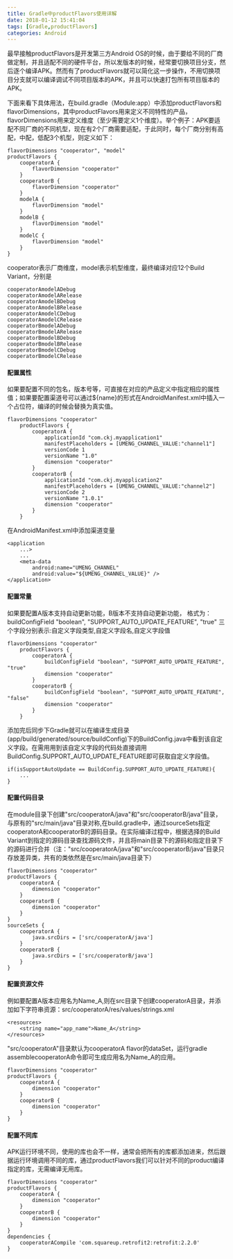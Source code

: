 ```yaml
---
title: Gradle中productFlavors使用详解
date: 2018-01-12 15:41:04
tags: [Gradle,productFlavors]
categories: Android
---
```


最早接触productFlavors是开发第三方Android OS的时候，由于要给不同的厂商做定制，并且适配不同的硬件平台，所以发版本的时候，经常要切换项目分支，然后逐个编译APK。然而有了productFlavors就可以简化这一步操作，不用切换项目分支就可以编译调试不同项目版本的APK，并且可以快速打包所有项目版本的APK。

下面来看下具体用法，在build.gradle（Module:app）中添加productFlavors和flavorDimensions，其中productFlavors用来定义不同特性的产品，flavorDimensions用来定义维度（至少需要定义1个维度）。<!-- more -->举个例子：APK要适配不同厂商的不同机型，现在有2个厂商需要适配，于此同时，每个厂商分别有高配，中配，低配3个机型，则定义如下：
```
flavorDimensions "cooperator", "model"
productFlavors {
    cooperatorA {
        flavorDimension "cooperator"
    }
    cooperatorB {
        flavorDimension "cooperator"
    }
    modelA {
        flavorDimension "model"
    }
    modelB {
        flavorDimension "model"
    }
    modelC {
        flavorDimension "model"
    }
}
```
cooperator表示厂商维度，model表示机型维度，最终编译对应12个Build Variant，分别是
```
cooperatorAmodelADebug
cooperatorAmodelARelease
cooperatorAmodelBDebug
cooperatorAmodelBRelease
cooperatorAmodelCDebug
cooperatorAmodelCRelease
cooperatorBmodelADebug
cooperatorBmodelARelease
cooperatorBmodelBDebug
cooperatorBmodelBRelease
cooperatorBmodelCDebug
cooperatorBmodelCRelease
```

#### 配置属性
如果要配置不同的包名，版本号等，可直接在对应的产品定义中指定相应的属性值；如果要配置渠道号可以通过${name}的形式在AndroidManifest.xml中插入一个占位符，编译的时候会替换为真实值。
```
flavorDimensions "cooperator"
    productFlavors {
        cooperatorA {
            applicationId "com.ckj.myapplication1"
            manifestPlaceholders = [UMENG_CHANNEL_VALUE:"channel1"]
            versionCode 1
            versionName "1.0"
            dimension "cooperator"
        }
        cooperatorB {
            applicationId "com.ckj.myapplication2"
            manifestPlaceholders = [UMENG_CHANNEL_VALUE:"channel2"]
            versionCode 2
            versionName "1.0.1"
            dimension "cooperator"
        }
    }
```
在AndroidManifest.xml中添加渠道变量
```
<application
    ...>
    ...
    <meta-data
        android:name="UMENG_CHANNEL"
        android:value="${UMENG_CHANNEL_VALUE}" />
</application>
```

#### 配置常量
如果要配置A版本支持自动更新功能，B版本不支持自动更新功能，
格式为：buildConfigField "boolean", "SUPPORT_AUTO_UPDATE_FEATURE", "true"
三个字段分别表示:自定义字段类型,自定义字段名,自定义字段值
```
flavorDimensions "cooperator"
    productFlavors {
        cooperatorA {
            buildConfigField "boolean", "SUPPORT_AUTO_UPDATE_FEATURE", "true"
            dimension "cooperator"
        }
        cooperatorB {
            buildConfigField "boolean", "SUPPORT_AUTO_UPDATE_FEATURE", "false"
            dimension "cooperator"
        }
    }
```
添加完后同步下Gradle就可以在编译生成目录(app/build/generated/source/buildConfig)下的BuildConfig.java中看到该自定义字段。在需用用到该自定义字段的代码处直接调用BuildConfig.SUPPORT_AUTO_UPDATE_FEATURE即可获取自定义字段值。
```
if(isSupportAutoUpdate == BuildConfig.SUPPORT_AUTO_UPDATE_FEATURE){
    ...
}
```

#### 配置代码目录
在module目录下创建"src/cooperatorA/java"和"src/cooperatorB/java"目录，与原有的"src/main/java"目录对称,在build.gradle中，通过sourceSets指定cooperatorA和cooperatorB的源码目录。在实际编译过程中，根据选择的Build Variant到指定的源码目录查找源码文件，并且将main目录下的源码和指定目录下的源码进行合并（注："src/cooperatorA/java"和"src/cooperatorB/java"目录只存放差异类，共有的类依然是在src/main/java目录下）
```
flavorDimensions "cooperator"
productFlavors {
    cooperatorA {
        dimension "cooperator"
    }
    cooperatorB {
        dimension "cooperator"
    }
}
sourceSets {
    cooperatorA {
        java.srcDirs = ['src/cooperatorA/java']
    }
    cooperatorB {
        java.srcDirs = ['src/cooperatorB/java']
    }
}
```

#### 配置资源文件
例如要配置A版本应用名为Name_A,则在src目录下创建cooperatorA目录，并添加如下字符串资源：src/cooperatorA/res/values/strings.xml
```
<resources>
    <string name="app_name">Name_A</string>
</resources>
```
"src/cooperatorA"目录默认为cooperatorA flavor的dataSet，运行gradle assemblecooperatorA命令即可生成应用名为Name_A的应用。
```
flavorDimensions "cooperator"
productFlavors {
    cooperatorA {
        dimension "cooperator"
    }
    cooperatorB {
        dimension "cooperator"
    }
}
```

#### 配置不同库
APK运行环境不同，使用的库也会不一样，通常会把所有的库都添加进来，然后跟据运行环境调用不同的库，通过productFlavors我们可以针对不同的product编译指定的库，无需编译无用库。
```
flavorDimensions "cooperator"
productFlavors {
    cooperatorA {
        dimension "cooperator"
    }
    cooperatorB {
        dimension "cooperator"
    }
}
dependencies {
    cooperatorACompile 'com.squareup.retrofit2:retrofit:2.2.0'
}
```
